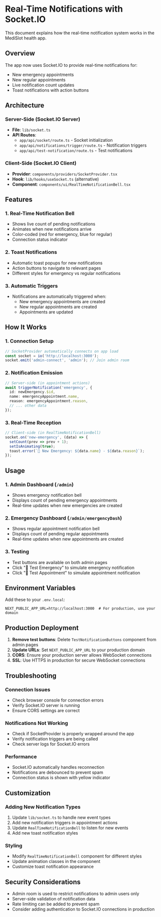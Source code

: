 # Real-Time Notifications with Socket.IO

This document explains how the real-time notification system works in the MediSlot health app.

## Overview

The app now uses Socket.IO to provide real-time notifications for:
- New emergency appointments
- New regular appointments
- Live notification count updates
- Toast notifications with action buttons

## Architecture

### Server-Side (Socket.IO Server)
- **File**: `lib/socket.ts`
- **API Routes**: 
  - `app/api/socket/route.ts` - Socket initialization
  - `app/api/notifications/trigger/route.ts` - Notification triggers
  - `app/api/test-notification/route.ts` - Test notifications

### Client-Side (Socket.IO Client)
- **Provider**: `components/providers/SocketProvider.tsx`
- **Hook**: `lib/hooks/useSocket.ts` (alternative)
- **Component**: `components/ui/RealTimeNotificationBell.tsx`

## Features

### 1. Real-Time Notification Bell
- Shows live count of pending notifications
- Animates when new notifications arrive
- Color-coded (red for emergency, blue for regular)
- Connection status indicator

### 2. Toast Notifications
- Automatic toast popups for new notifications
- Action buttons to navigate to relevant pages
- Different styles for emergency vs regular notifications

### 3. Automatic Triggers
- Notifications are automatically triggered when:
  - New emergency appointments are created
  - New regular appointments are created
  - Appointments are updated

## How It Works

### 1. Connection Setup
```typescript
// SocketProvider automatically connects on app load
const socket = io('http://localhost:3000');
socket.emit('admin-connect', 'admin'); // Join admin room
```

### 2. Notification Emission
```typescript
// Server-side (in appointment actions)
await triggerNotification('emergency', {
  id: newEmergency.$id,
  name: emergencyAppointment.name,
  reason: emergencyAppointment.reason,
  // ... other data
});
```

### 3. Real-Time Reception
```typescript
// Client-side (in RealTimeNotificationBell)
socket.on('new-emergency', (data) => {
  setCount(prev => prev + 1);
  setIsAnimating(true);
  toast.error(`🚨 New Emergency: ${data.name} - ${data.reason}`);
});
```

## Usage

### 1. Admin Dashboard (`/admin`)
- Shows emergency notification bell
- Displays count of pending emergency appointments
- Real-time updates when new emergencies are created

### 2. Emergency Dashboard (`/admin/emergencyDash`)
- Shows regular appointment notification bell
- Displays count of pending regular appointments
- Real-time updates when new appointments are created

### 3. Testing
- Test buttons are available on both admin pages
- Click "🚨 Test Emergency" to simulate emergency notification
- Click "📅 Test Appointment" to simulate appointment notification

## Environment Variables

Add these to your `.env.local`:
```env
NEXT_PUBLIC_APP_URL=http://localhost:3000  # For production, use your domain
```

## Production Deployment

1. **Remove test buttons**: Delete `TestNotificationButtons` component from admin pages
2. **Update URLs**: Set `NEXT_PUBLIC_APP_URL` to your production domain
3. **CORS**: Ensure your production server allows WebSocket connections
4. **SSL**: Use HTTPS in production for secure WebSocket connections

## Troubleshooting

### Connection Issues
- Check browser console for connection errors
- Verify Socket.IO server is running
- Ensure CORS settings are correct

### Notifications Not Working
- Check if SocketProvider is properly wrapped around the app
- Verify notification triggers are being called
- Check server logs for Socket.IO errors

### Performance
- Socket.IO automatically handles reconnection
- Notifications are debounced to prevent spam
- Connection status is shown with yellow indicator

## Customization

### Adding New Notification Types
1. Update `lib/socket.ts` to handle new event types
2. Add new notification triggers in appointment actions
3. Update `RealTimeNotificationBell` to listen for new events
4. Add new toast notification styles

### Styling
- Modify `RealTimeNotificationBell` component for different styles
- Update animation classes in the component
- Customize toast notification appearance

## Security Considerations

- Admin room is used to restrict notifications to admin users only
- Server-side validation of notification data
- Rate limiting can be added to prevent spam
- Consider adding authentication to Socket.IO connections in production 